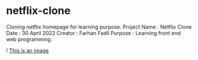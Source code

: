 # netflix-clone

Cloning netflix homepage for learning purpose.
Project Name : Netflix Clone
Date : 30 April 2022
Creator : Farhan Fadil
Purpose : Learning front end web programming.

! [This is an image](https://images.theconversation.com/files/223729/original/file-20180619-126566-1jxjod2.jpg?ixlib=rb-1.1.0&q=45&auto=format&w=1200&h=900.0&fit=crop)
